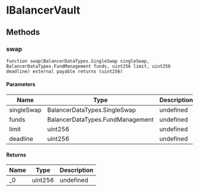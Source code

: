# IBalancerVault









## Methods

### swap

```solidity
function swap(BalancerDataTypes.SingleSwap singleSwap, BalancerDataTypes.FundManagement funds, uint256 limit, uint256 deadline) external payable returns (uint256)
```





#### Parameters

| Name | Type | Description |
|---|---|---|
| singleSwap | BalancerDataTypes.SingleSwap | undefined |
| funds | BalancerDataTypes.FundManagement | undefined |
| limit | uint256 | undefined |
| deadline | uint256 | undefined |

#### Returns

| Name | Type | Description |
|---|---|---|
| _0 | uint256 | undefined |




